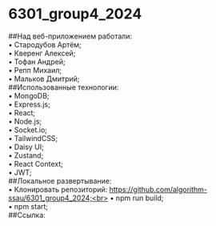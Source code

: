 # 6301_group4_2024
##Над веб-приложением работали:<br> • Стародубов Артём;<br> • Кверенг Алексей;<br> • Тофан Андрей;<br> • Репп Михаил;<br> • Мальков Дмитрий;<br>
##Использованные технологии:<br>• MongoDB;<br> • Express.js;<br> • React;<br> • Node.js;<br> • Socket.io;<br> • TailwindCSS;<br> • Daisy UI;<br> • Zustand;<br> • React Context;<br> • JWT;<br>
##Локальное развертывание:<br>
    • Клонировать репозиторий: https://github.com/algorithm-ssau/6301_group4_2024;<br>
    • npm run build;<br>
    • npm start;<br>
##Ссылка:<br>
